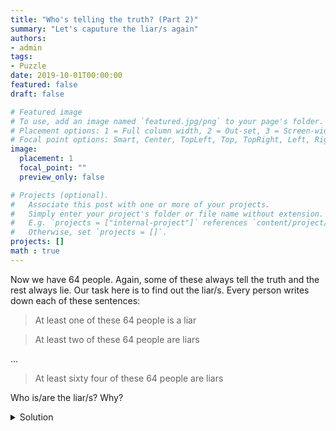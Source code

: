 ```yaml
---
title: "Who's telling the truth? (Part 2)"
summary: "Let's caputure the liar/s again"
authors:
- admin
tags:
- Puzzle
date: 2019-10-01T00:00:00
featured: false
draft: false

# Featured image
# To use, add an image named `featured.jpg/png` to your page's folder.
# Placement options: 1 = Full column width, 2 = Out-set, 3 = Screen-width
# Focal point options: Smart, Center, TopLeft, Top, TopRight, Left, Right, BottomLeft, Bottom, BottomRight
image:
  placement: 1
  focal_point: ""
  preview_only: false

# Projects (optional).
#   Associate this post with one or more of your projects.
#   Simply enter your project's folder or file name without extension.
#   E.g. `projects = ["internal-project"]` references `content/project/deep-learning/index.md`.
#   Otherwise, set `projects = []`.
projects: []
math : true
---
```


Now we have 64 people. Again, some of these always tell the truth and the rest always lie. Our task here is to find out the liar/s. Every person writes down each of these sentences:

> At least one of these 64 people is a liar

<span/>

> At least two of these 64 people are liars

...

> At least sixty four of these 64 people are liars


Who is/are the liar/s? Why?

<details>
<summary>Solution</summary>
<div style="border-left: 6px solid; border-color: #2196F3; background-color: #ddffff; padding: 0.01em 1em;">
First, we'll show that the last thirty two people are lying. By induction, suposse
that the last i people are lying, and by contradiction suposse that the $(i+1)$th $\le 32$
is telling the truth, then at least $64-i > 32$ are lying, and as we know that $i$ are lying,
then $> 32-i > 0$ of the rest are lying, that is at least one of the rest is lying, but in that case $< 63-i$ are lying which is a contradiction. Finally, note that the first $32$ people are telling the truth as the last $32$ are lying, and that they can't be lying because this would imply that less than $i \le 32$ are lying which is a contradiction with the current $\ge 33$ liars.
</div>
</details>